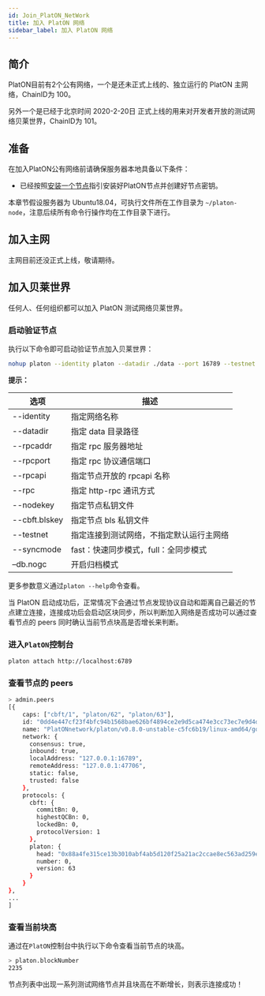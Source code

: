 ```yaml
---
id: Join_PlatON_NetWork
title: 加入 PlatON 网络
sidebar_label: 加入 PlatON 网络
---
```


## 简介

PlatON目前有2个公有网络，一个是还未正式上线的、独立运行的 PlatON 主网络，ChainID为 100。

另外一个是已经于北京时间 2020-2-20日 正式上线的用来对开发者开放的测试网络贝莱世界，ChainID为 101。



## 准备

在加入PlatON公有网络前请确保服务器本地具备以下条件：

- 已经按照[安装一个节点](/docs/zh-CN/Install_Node)指引安装好PlatON节点并创建好节点密钥。

本章节假设服务器为 Ubuntu18.04，可执行文件所在工作目录为 `~/platon-node`，注意后续所有命令行操作均在工作目录下进行。




## 加入主网

主网目前还没正式上线，敬请期待。



## 加入贝莱世界

任何人、任何组织都可以加入 PlatON 测试网络贝莱世界。

### 启动验证节点

执行以下命令即可启动验证节点加入贝莱世界：

```bash
nohup platon --identity platon --datadir ./data --port 16789 --testnet --rpcport 6789 --rpcapi "db,platon,net,web3,admin,personal" --rpc --nodekey ./data/nodekey --cbft.blskey ./data/blskey --verbosity 3 --rpcaddr 127.0.0.1 --syncmode "full" > ./data/platon.log 2>&1 &
```

**提示：**

| **选项**      | **描述**                                 |
| ------------- | ---------------------------------------- |
| --identity    | 指定网络名称                             |
| --datadir     | 指定 data 目录路径                       |
| --rpcaddr     | 指定 rpc 服务器地址                      |
| --rpcport     | 指定 rpc 协议通信端口                    |
| --rpcapi      | 指定节点开放的 rpcapi 名称               |
| --rpc         | 指定 http-rpc 通讯方式                   |
| --nodekey     | 指定节点私钥文件                         |
| --cbft.blskey | 指定节点 bls 私钥文件                    |
| --testnet     | 指定连接到测试网络，不指定默认运行主网络 |
| --syncmode    | fast：快速同步模式，full：全同步模式     |
| –db.nogc      | 开启归档模式                             |

更多参数意义通过`platon --help`命令查看。

当 PlatON 启动成功后，正常情况下会通过节点发现协议自动和距离自己最近的节点建立连接，连接成功后会启动区块同步，所以判断加入网络是否成功可以通过查看节点的 peers 同时确认当前节点块高是否增长来判断。



### 进入`PlatON`控制台

```bash
platon attach http://localhost:6789
```



### 查看节点的  peers

```bash
> admin.peers
[{
    caps: ["cbft/1", "platon/62", "platon/63"],
    id: "0dd4e447cf23f4bfc94b1568bae626bf4894ce2e9d5ca474e3cc73ec7e9d4de550fffc1e2fc64cca25d42aecf6169cf8f8c0f4fe6adb847c33dc6ceb6f001bd1",
    name: "PlatONnetwork/platon/v0.8.0-unstable-c5fc6b19/linux-amd64/go1.11.11",
    network: {
      consensus: true,
      inbound: true,
      localAddress: "127.0.0.1:16789",
      remoteAddress: "127.0.0.1:47706",
      static: false,
      trusted: false
    },
    protocols: {
      cbft: {
        commitBn: 0,
        highestQCBn: 0,
        lockedBn: 0,
        protocolVersion: 1
      },
      platon: {
        head: "0x88a4fe315ce13b3010abf4ab5d120f25a21ac2ccae8ec563ad259e47e24b24bc",
        number: 0,
        version: 63
      }
    }
},
...
]
```



### 查看当前块高

通过在`PlatON`控制台中执行以下命令查看当前节点的块高。

```bash
> platon.blockNumber
2235
```

节点列表中出现一系列测试网络节点并且块高在不断增长，则表示连接成功！
